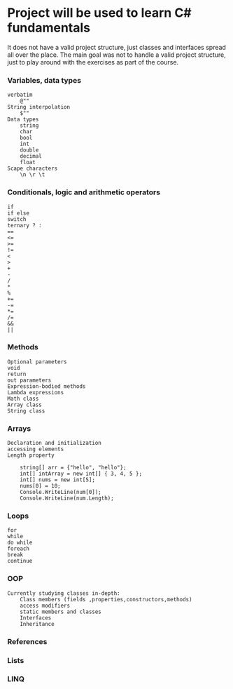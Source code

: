 # Project will be used to learn C# fundamentals
It does not have a valid project structure, just classes and interfaces spread all over the place. The main goal was not to handle a valid project structure, just to play around with the exercises as part of the course.
### Variables, data types
    verbatim 
        @""
    String interpolation 
        $""
    Data types 
        string 
        char 
        bool 
        int 
        double 
        decimal 
        float
    Scape characters
        \n \r \t

### Conditionals, logic and arithmetic operators
    if
    if else
    switch
    ternary ? :
    ==
    <=
    >=
    !=
    <
    >
    +
    -
    /
    *
    %
    +=
    -=
    *=
    /=
    &&
    ||

### Methods
    Optional parameters
    void
    return
    out parameters
    Expression-bodied methods
    Lambda expressions
    Math class
    Array class
    String class


### Arrays 
    Declaration and initialization
    accessing elements
    Length property
```
    string[] arr = {"hello", "hello"};
    int[] intArray = new int[] { 3, 4, 5 };
    int[] nums = new int[5];
    nums[0] = 10;
    Console.WriteLine(num[0]);
    Console.WriteLine(num.Length);

```

### Loops
    for
    while
    do while
    foreach
    break
    continue

### OOP

    Currently studying classes in-depth:
        Class members (fields ,properties,constructors,methods)
        access modifiers
        static members and classes
        Interfaces
        Inheritance
### References

### Lists

### LINQ
